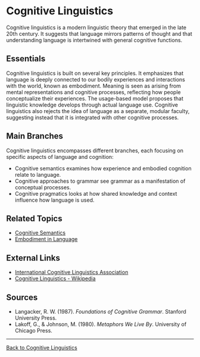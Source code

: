 # Cognitive Linguistics

Cognitive linguistics is a modern linguistic theory that emerged in the late 20th century. It suggests that language mirrors patterns of thought and that understanding language is intertwined with general cognitive functions.

## Essentials

Cognitive linguistics is built on several key principles. It emphasizes that language is deeply connected to our bodily experiences and interactions with the world, known as embodiment. Meaning is seen as arising from mental representations and cognitive processes, reflecting how people conceptualize their experiences. The usage-based model proposes that linguistic knowledge develops through actual language use. Cognitive linguistics also rejects the idea of language as a separate, modular faculty, suggesting instead that it is integrated with other cognitive processes.

## Main Branches

Cognitive linguistics encompasses different branches, each focusing on specific aspects of language and cognition:

- Cognitive semantics examines how experience and embodied cognition relate to language.
- Cognitive approaches to grammar see grammar as a manifestation of conceptual processes.
- Cognitive pragmatics looks at how shared knowledge and context influence how language is used.

## Related Topics


- [Cognitive Semantics](Cognitive-Semantics.md)
- [Embodiment in Language](Embodiment-in-Language.md)

## External Links

- [International Cognitive Linguistics Association](https://cognitivelinguistics.org/)
- [Cognitive Linguistics - Wikipedia](https://en.wikipedia.org/wiki/Cognitive_linguistics)

## Sources

- Langacker, R. W. (1987). *Foundations of Cognitive Grammar*. Stanford University Press.
- Lakoff, G., & Johnson, M. (1980). *Metaphors We Live By*. University of Chicago Press.

---

[Back to Cognitive Linguistics](../README.md)

